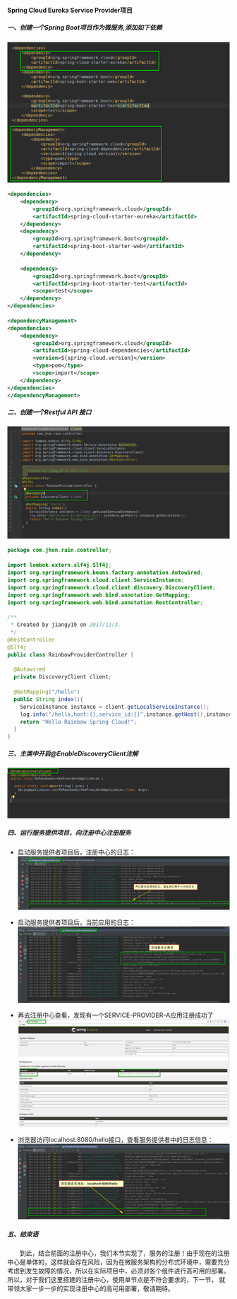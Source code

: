 #### Spring Cloud Eureka Service Provider项目

##### 一、创建一个Spring Boot项目作为微服务,添加如下依赖

![1.Eureka-Service-Provider-POM](../photos/1.Eureka-Service-Provider-POM.png)

```xml
<dependencies>
    <dependency>
        <groupId>org.springframework.cloud</groupId>
        <artifactId>spring-cloud-starter-eureka</artifactId>
    </dependency>
    <dependency>
        <groupId>org.springframework.boot</groupId>
        <artifactId>spring-boot-starter-web</artifactId>
    </dependency>
    
    <dependency>
        <groupId>org.springframework.boot</groupId>
        <artifactId>spring-boot-starter-test</artifactId>
        <scope>test</scope>
    </dependency>
</dependencies>

<dependencyManagement>
<dependencies>
    <dependency>
        <groupId>org.springframework.cloud</groupId>
        <artifactId>spring-cloud-dependencies</artifactId>
        <version>${spring-cloud.version}</version>
        <type>pom</type>
        <scope>import</scope>
    </dependency>
</dependencies>
</dependencyManagement>

```

##### 二、创建一个Restful API 接口
![2.CreateRestfulAPI](../photos/2.CreateRestfulAPI.png)
```java
package com.jhon.rain.controller;

import lombok.extern.slf4j.Slf4j;
import org.springframework.beans.factory.annotation.Autowired;
import org.springframework.cloud.client.ServiceInstance;
import org.springframework.cloud.client.discovery.DiscoveryClient;
import org.springframework.web.bind.annotation.GetMapping;
import org.springframework.web.bind.annotation.RestController;

/**
 * Created by jiangy19 on 2017/12/3.
 */
@RestController
@Slf4j
public class RainbowProviderController {

  @Autowired
  private DiscoveryClient client;

  @GetMapping("/hello")
  public String index(){
    ServiceInstance instance = client.getLocalServiceInstance();
    log.info("/hello,host:{},service_id:{}",instance.getHost(),instance.getServiceId());
    return "Hello Rainbow Spring Cloud!";
  }
}

```

##### 三、主类中开启@EnableDiscoveryClient注解

![3.EnableDiscoveryClientConfiguration](../photos/3.EnableDiscoveryClientConfiguration.png)


##### 四、运行服务提供项目，向注册中心注册服务
* 启动服务提供者项目后，注册中心的日志：
![4.RegisterCenter Log INFO](../photos/4.RegisterCenter%20Log%20INFO.png)

* 启动服务提供者项目后，当前应用的日志：
![5.Provider Discovery Client Log INFO](../photos/5.Provider%20Discovery%20Client%20Log%20INFO.png)

* 再去注册中心查看，发现有一个SERVICE-PROVIDER-A应用注册成功了
![6.Register_Page_Display_Info](../photos/6.Register_Page_Display_Info.png)

* 浏览器访问localhost:8080/hello接口，查看服务提供者中的日志信息：
![7.CallInterface_Provider_Info](../photos/7.CallInterface_Provider_Info.png)

##### 五、结束语
　　到此，结合前面的注册中心，我们本节实现了，服务的注册！由于现在的注册中心是单体的，这样就会存在风险，因为在微服务架构的分布式环境中，需要充分
考虑到发生故障的情况，所以在实际项目中，必须对各个组件进行高可用的部署。所以，对于我们这里搭建的注册中心，使用单节点是不符合要求的，下一节，
就带领大家一步一步的实现注册中心的高可用部署，敬请期待。